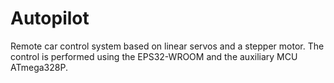# Autopilot
Remote car control system based on linear servos and a stepper motor. The control is performed using the EPS32-WROOM and the auxiliary MCU ATmega328P.
